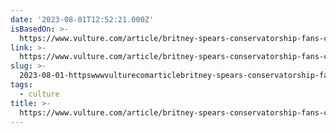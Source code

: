 ```yaml
---
date: '2023-08-01T12:52:21.000Z'
isBasedOn: >-
  https://www.vulture.com/article/britney-spears-conservatorship-fans-conspiracy-theory.html
link: >-
  https://www.vulture.com/article/britney-spears-conservatorship-fans-conspiracy-theory.html
slug: >-
  2023-08-01-httpswwwvulturecomarticlebritney-spears-conservatorship-fans-conspiracy-theoryhtml
tags:
  - culture
title: >-
  https://www.vulture.com/article/britney-spears-conservatorship-fans-conspiracy-theory.html
---
```


